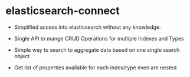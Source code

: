 # elasticsearch-connect

- Simplified access into elasticsearch without any knowledge.

- Single API to mange CRUD Operations for multiple Indexes and Types

- Simple way to search to aggregate data based on one single search object

- Get list of properties available for each index/type even are nested
